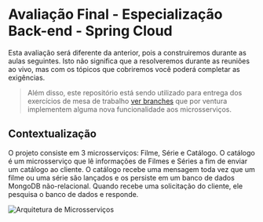 # Avaliação Final - Especialização Back-end - Spring Cloud
Esta avaliação será diferente da anterior, pois a construiremos durante as aulas seguintes. Isto não significa que a resolveremos durante as reuniões ao vivo, mas com os tópicos que cobriremos você poderá completar as exigências.
> Além disso, este repositório está sendo utilizado para entrega dos exercícios de mesa de trabalho [ver branches](#) que por ventura implementem alguma nova funcionalidade aos microsserviços.

## Contextualização
O projeto consiste em 3 microsserviços: Filme, Série e Catálogo. O catálogo é um microsserviço que lê informações de Filmes e Séries a fim de enviar um catálogo ao cliente. O catálogo recebe uma mensagem toda vez que um filme ou uma série são lançados e os persiste em um banco de dados MongoDB não-relacional. Quando recebe uma solicitação do cliente, ele pesquisa o banco de dados e responde.

![Arquitetura de Microsserviços](enunciado-avaliacao-final.png)